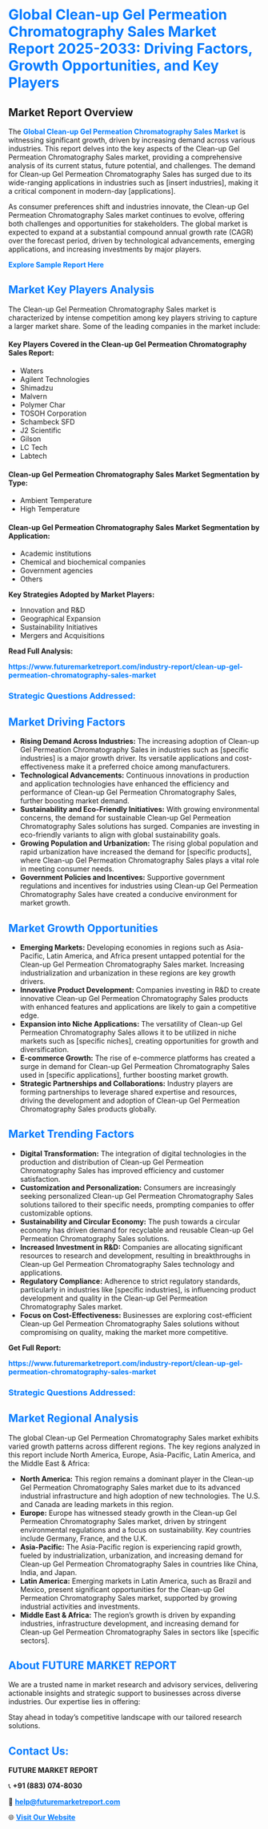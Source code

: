 <h1 style="color: #007BFF;">Global Clean-up Gel Permeation Chromatography Sales Market Report 2025-2033: Driving Factors, Growth Opportunities, and Key Players</h1>

<section id="overview">
<h2>Market Report Overview</h2>
<p>The <a href="https://www.futuremarketreport.com/industry-report/clean-up-gel-permeation-chromatography-sales-market" style="color: #007BFF; text-decoration: none;"><strong>Global Clean-up Gel Permeation Chromatography Sales Market</strong></a> is witnessing significant growth, driven by increasing demand across various industries. This report delves into the key aspects of the Clean-up Gel Permeation Chromatography Sales market, providing a comprehensive analysis of its current status, future potential, and challenges. The demand for Clean-up Gel Permeation Chromatography Sales has surged due to its wide-ranging applications in industries such as [insert industries], making it a critical component in modern-day [applications].</p>
<p>As consumer preferences shift and industries innovate, the Clean-up Gel Permeation Chromatography Sales market continues to evolve, offering both challenges and opportunities for stakeholders. The global market is expected to expand at a substantial compound annual growth rate (CAGR) over the forecast period, driven by technological advancements, emerging applications, and increasing investments by major players.</p>
</section>

<section id="overview">
<p><a href="https://www.futuremarketreport.com/request-sample/reportId=108871" style="color: #007BFF; text-decoration: none;"><strong>Explore Sample Report Here</strong></a></p>
</section>

<section id="key-players">
<h2 style="color: #007BFF;">Market Key Players Analysis</h2>
<p>The Clean-up Gel Permeation Chromatography Sales market is characterized by intense competition among key players striving to capture a larger market share. Some of the leading companies in the market include:</p>
<h4>Key Players Covered in the Clean-up Gel Permeation Chromatography Sales Report:</h4>
<ul><li>Waters</li><li>Agilent Technologies</li><li>Shimadzu</li><li>Malvern</li><li>Polymer Char</li><li>TOSOH Corporation</li><li>Schambeck SFD</li><li>J2 Scientific</li><li>Gilson</li><li>LC Tech</li><li>Labtech</li></ul>
<h4>Clean-up Gel Permeation Chromatography Sales Market Segmentation by Type:</h4>
<ul><li>Ambient Temperature</li><li>High Temperature</li></ul>

<h4>Clean-up Gel Permeation Chromatography Sales Market Segmentation by Application:</h4>
<ul><li>Academic institutions</li><li>Chemical and biochemical companies</li><li>Government agencies</li><li>Others</li></ul>
<p><strong>Key Strategies Adopted by Market Players:</strong></p>
<ul>
<li>Innovation and R&D</li>
<li>Geographical Expansion</li>
<li>Sustainability Initiatives</li>
<li>Mergers and Acquisitions</li>
</ul>
</section>

<section>
<p><strong>Read Full Analysis: </strong></p><a href="https://www.futuremarketreport.com/industry-report/clean-up-gel-permeation-chromatography-sales-market" style="color: #007BFF; text-decoration: none;"><strong>https://www.futuremarketreport.com/industry-report/clean-up-gel-permeation-chromatography-sales-market</strong></a>
<h3 style="color: #007BFF;">Strategic Questions Addressed:</h3>
</section>

<section id="driving-factors">
<h2 style="color: #007BFF;">Market Driving Factors</h2>
<ul>
<li><strong>Rising Demand Across Industries:</strong> The increasing adoption of Clean-up Gel Permeation Chromatography Sales in industries such as [specific industries] is a major growth driver. Its versatile applications and cost-effectiveness make it a preferred choice among manufacturers.</li>
<li><strong>Technological Advancements:</strong> Continuous innovations in production and application technologies have enhanced the efficiency and performance of Clean-up Gel Permeation Chromatography Sales, further boosting market demand.</li>
<li><strong>Sustainability and Eco-Friendly Initiatives:</strong> With growing environmental concerns, the demand for sustainable Clean-up Gel Permeation Chromatography Sales solutions has surged. Companies are investing in eco-friendly variants to align with global sustainability goals.</li>
<li><strong>Growing Population and Urbanization:</strong> The rising global population and rapid urbanization have increased the demand for [specific products], where Clean-up Gel Permeation Chromatography Sales plays a vital role in meeting consumer needs.</li>
<li><strong>Government Policies and Incentives:</strong> Supportive government regulations and incentives for industries using Clean-up Gel Permeation Chromatography Sales have created a conducive environment for market growth.</li>
</ul>
</section>

<section id="growth-opportunities">
<h2 style="color: #007BFF;">Market Growth Opportunities</h2>
<ul>
<li><strong>Emerging Markets:</strong> Developing economies in regions such as Asia-Pacific, Latin America, and Africa present untapped potential for the Clean-up Gel Permeation Chromatography Sales market. Increasing industrialization and urbanization in these regions are key growth drivers.</li>
<li><strong>Innovative Product Development:</strong> Companies investing in R&D to create innovative Clean-up Gel Permeation Chromatography Sales products with enhanced features and applications are likely to gain a competitive edge.</li>
<li><strong>Expansion into Niche Applications:</strong> The versatility of Clean-up Gel Permeation Chromatography Sales allows it to be utilized in niche markets such as [specific niches], creating opportunities for growth and diversification.</li>
<li><strong>E-commerce Growth:</strong> The rise of e-commerce platforms has created a surge in demand for Clean-up Gel Permeation Chromatography Sales used in [specific applications], further boosting market growth.</li>
<li><strong>Strategic Partnerships and Collaborations:</strong> Industry players are forming partnerships to leverage shared expertise and resources, driving the development and adoption of Clean-up Gel Permeation Chromatography Sales products globally.</li>
</ul>
</section>

<section id="trending-factors">
<h2 style="color: #007BFF;">Market Trending Factors</h2>
<ul>
<li><strong>Digital Transformation:</strong> The integration of digital technologies in the production and distribution of Clean-up Gel Permeation Chromatography Sales has improved efficiency and customer satisfaction.</li>
<li><strong>Customization and Personalization:</strong> Consumers are increasingly seeking personalized Clean-up Gel Permeation Chromatography Sales solutions tailored to their specific needs, prompting companies to offer customizable options.</li>
<li><strong>Sustainability and Circular Economy:</strong> The push towards a circular economy has driven demand for recyclable and reusable Clean-up Gel Permeation Chromatography Sales solutions.</li>
<li><strong>Increased Investment in R&D:</strong> Companies are allocating significant resources to research and development, resulting in breakthroughs in Clean-up Gel Permeation Chromatography Sales technology and applications.</li>
<li><strong>Regulatory Compliance:</strong> Adherence to strict regulatory standards, particularly in industries like [specific industries], is influencing product development and quality in the Clean-up Gel Permeation Chromatography Sales market.</li>
<li><strong>Focus on Cost-Effectiveness:</strong> Businesses are exploring cost-efficient Clean-up Gel Permeation Chromatography Sales solutions without compromising on quality, making the market more competitive.</li>
</ul>
</section>

<section>
<p><strong>Get Full Report: </strong></p><a href="https://www.futuremarketreport.com/industry-report/clean-up-gel-permeation-chromatography-sales-market" style="color: #007BFF; text-decoration: none;"><strong>https://www.futuremarketreport.com/industry-report/clean-up-gel-permeation-chromatography-sales-market</strong></a>
<h3 style="color: #007BFF;">Strategic Questions Addressed:</h3>
</section>


<section id="regional-analysis">
<h2 style="color: #007BFF;">Market Regional Analysis</h2>
<p>The global Clean-up Gel Permeation Chromatography Sales market exhibits varied growth patterns across different regions. The key regions analyzed in this report include North America, Europe, Asia-Pacific, Latin America, and the Middle East & Africa:</p>
<ul>
<li><strong>North America:</strong> This region remains a dominant player in the Clean-up Gel Permeation Chromatography Sales market due to its advanced industrial infrastructure and high adoption of new technologies. The U.S. and Canada are leading markets in this region.</li>
<li><strong>Europe:</strong> Europe has witnessed steady growth in the Clean-up Gel Permeation Chromatography Sales market, driven by stringent environmental regulations and a focus on sustainability. Key countries include Germany, France, and the U.K.</li>
<li><strong>Asia-Pacific:</strong> The Asia-Pacific region is experiencing rapid growth, fueled by industrialization, urbanization, and increasing demand for Clean-up Gel Permeation Chromatography Sales in countries like China, India, and Japan.</li>
<li><strong>Latin America:</strong> Emerging markets in Latin America, such as Brazil and Mexico, present significant opportunities for the Clean-up Gel Permeation Chromatography Sales market, supported by growing industrial activities and investments.</li>
<li><strong>Middle East & Africa:</strong> The region’s growth is driven by expanding industries, infrastructure development, and increasing demand for Clean-up Gel Permeation Chromatography Sales in sectors like [specific sectors].</li>
</ul>
</section>

<footer>
<h2 style="color: #007BFF;">About FUTURE MARKET REPORT</h2>
<p>We are a trusted name in market research and advisory services, delivering actionable insights and strategic support to businesses across diverse industries. Our expertise lies in offering:</p>

<p>Stay ahead in today’s competitive landscape with our tailored research solutions.</p>

<h2 style="color: #007BFF;">Contact Us:</h2>
<p><strong>FUTURE MARKET REPORT</strong></p>
<p>📞 <strong>+91 (883) 074-8030</strong></p>
<p>📧 <strong><a href="mailto:help@futuremarketreport.com" style="color: #007BFF;">help@futuremarketreport.com</a></strong></p>
<p>🌐 <strong><a href="https://www.futuremarketreport.com/" style="color: #007BFF;">Visit Our Website</a></strong></p>
</footer>